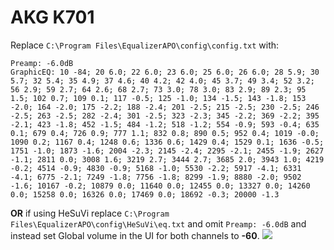 # AKG K701
Replace `C:\Program Files\EqualizerAPO\config\config.txt` with:
```
Preamp: -6.0dB
GraphicEQ: 10 -84; 20 6.0; 22 6.0; 23 6.0; 25 6.0; 26 6.0; 28 5.9; 30 5.7; 32 5.4; 35 4.9; 37 4.6; 40 4.2; 42 4.0; 45 3.7; 49 3.4; 52 3.2; 56 2.9; 59 2.7; 64 2.6; 68 2.7; 73 3.0; 78 3.0; 83 2.9; 89 2.3; 95 1.5; 102 0.7; 109 0.1; 117 -0.5; 125 -1.0; 134 -1.5; 143 -1.8; 153 -2.0; 164 -2.0; 175 -2.2; 188 -2.4; 201 -2.5; 215 -2.5; 230 -2.5; 246 -2.5; 263 -2.5; 282 -2.4; 301 -2.5; 323 -2.3; 345 -2.2; 369 -2.2; 395 -2.1; 423 -1.8; 452 -1.5; 484 -1.2; 518 -1.2; 554 -0.9; 593 -0.4; 635 0.1; 679 0.4; 726 0.9; 777 1.1; 832 0.8; 890 0.5; 952 0.4; 1019 -0.0; 1090 0.2; 1167 0.4; 1248 0.6; 1336 0.6; 1429 0.4; 1529 0.1; 1636 -0.5; 1751 -1.0; 1873 -1.6; 2004 -2.3; 2145 -2.4; 2295 -2.1; 2455 -1.9; 2627 -1.1; 2811 0.0; 3008 1.6; 3219 2.7; 3444 2.7; 3685 2.0; 3943 1.0; 4219 -0.2; 4514 -0.9; 4830 -0.9; 5168 -1.0; 5530 -2.2; 5917 -4.1; 6331 -4.1; 6775 -2.1; 7249 -1.8; 7756 -1.8; 8299 -1.9; 8880 -2.0; 9502 -1.6; 10167 -0.2; 10879 0.0; 11640 0.0; 12455 0.0; 13327 0.0; 14260 0.0; 15258 0.0; 16326 0.0; 17469 0.0; 18692 -0.3; 20000 -1.3
```
**OR** if using HeSuVi replace `C:\Program Files\EqualizerAPO\config\HeSuVi\eq.txt` and omit `Preamp: -6.0dB` and instead set Global volume in the UI for both channels to **-60**.
![](https://raw.githubusercontent.com/jaakkopasanen/AutoEq/master/results/SBAF-Serious/innerfidelity/onear/AKG%20K701/AKG%20K701.png)